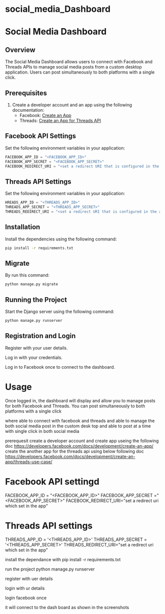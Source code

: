 # social_media_Dashboard

# Social Media Dashboard

## Overview
The Social Media Dashboard allows users to connect with Facebook and Threads APIs to manage social media posts from a custom desktop application. Users can post simultaneously to both platforms with a single click.

## Prerequisites
1. Create a developer account and an app using the following documentation:
   - Facebook: [Create an App](https://developers.facebook.com/docs/development/create-an-app/)
   - Threads: [Create an App for Threads API](https://developers.facebook.com/docs/development/create-an-app/threads-use-case/)

## Facebook API Settings
Set the following environment variables in your application:

```python
FACEBOOK_APP_ID = "<FACEBOOK_APP_ID>"
FACEBOOK_APP_SECRET = "<FACEBOOK_APP_SECRET>"
FACEBOOK_REDIRECT_URI = "<set a redirect URI that is configured in the app>"
```

## Threads API Settings
Set the following environment variables in your application:

```python
HREADS_APP_ID = "<THREADS_APP_ID>"
THREADS_APP_SECRET = "<THREADS_APP_SECRET>"
THREADS_REDIRECT_URI = "<set a redirect URI that is configured in the app>"
```
## Installation
Install the dependencies using the following command:

```sh
pip install -r requirements.txt

```
## Migrate
By run this command:
```sh
python manage.py migrate
```
## Running the Project
Start the Django server using the following command:

```sh
python manage.py runserver
```


## Registration and Login
Register with your user details.

Log in with your credentials.

Log in to Facebook once to connect to the dashboard.

# Usage
Once logged in, the dashboard will display and allow you to manage posts for both Facebook and Threads. You can post simultaneously to both platforms with a single click

where able to connect with facebook and threads and able to manage the both social media post in the custom desk top and able to post at a time with single click in both social media


prerequesit 
create a developer account and create app useing the following doc
https://developers.facebook.com/docs/development/create-an-app/
create the another app for the threads api using below following doc
https://developers.facebook.com/docs/development/create-an-app/threads-use-case/

# Facebook API settingd
FACEBOOK_APP_ID = "<FACEBOOK_APP_ID>"
FACEBOOK_APP_SECRET ="<FACEBOOK_APP_SECRET>"
FACEBOOK_REDIRECT_URI="set a redirect uri which set in the app"

# Threads API settings
THREADS_APP_ID = '<THREADS_APP_ID>'
THREADS_APP_SECRET = '<THREADS_APP_SECRET>'
THREADS_REDIRECT_URI="set a redirect uri which set in the app"

install the dependance with pip install -r requirements.txt

run the project
python manage.py runserver

register with uer details 

login with ur details

login facebook once 

it will connect to the dash board as shown in the screenshots 
